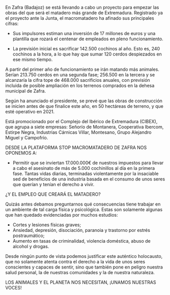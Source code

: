 En Zafra (Badajoz) se está llevando a cabo un proyecto para empezar las obras del que será el matadero más grande de Extremadura. Registrado ya el proyecto ante la Junta, el macromatadero ha afinado sus principales cifras:

- Sus impulsores estiman una inversión de 17 millones de euros y una plantilla que rozará el centenar de empleados en pleno funcionamiento.

- La previsión inicial es sacrificar 142.500 cochinos al año. Esto es, 240 cochinos a la hora, a lo que hay que sumar 120 cerdos despiezados en ese mismo tiempo.

A partir del primer año de funcionamiento se irán matando más animales. Serían 213.750 cerdos en una segunda fase; 256.500 en la tercera y se alcanzaría la cifra tope de 468.000 sacrificios anuales, con previsión incluida de posible ampliación en los terrenos comprados en la dehesa municipal de Zafra.

Según ha anunciado el presidente, se prevé que las obras de construcción se inicien antes de que finalice este año, en 50 hectáreas de terreno, y que esté operativo en 2021.


Está promocionado por el Complejo del Ibérico de Extremadura (CIBEX), que agrupa a siete empresas: Señorío de Montanera, Cooperativa Ibercom, Estirpe Negra, Industrias Cárnicas Villar, Montesano, Grupo Alejandro Miguel y Campofrío.

DESDE LA PLATAFORMA STOP MACROMATADERO DE ZAFRA NOS OPONEMOS A:

- Permitir que se inviertan 17.000.000€ de nuestros impuestos para llevar a cabo el asesinato de más de 5.000 cochinillos al día en la primera fase. Tantas vidas diarias, terminadas violentamente por la insaciable sed de beneficios de una industria basada en el consumo de unos seres que querían y tenían el derecho a vivir.

¿Y EL EMPLEO QUE CREARÁ EL MATADERO?

Quizás antes debamos preguntarnos qué consecuencias tiene trabajar en un ambiente de tal carga física y psicológica. Estas son solamente algunas que han quedado evidenciadas por muchos estudios:

- Cortes y lesiones físicas graves;
- Ansiedad, depresión, disociación, paranoia y trastorno por estrés postraumático;
- Aumento en tasas de criminalidad, violencia doméstica, abuso de alcohol y drogas.

Desde ningún punto de vista podemos justificar este auténtico holocausto, que no solamente atenta contra el derecho a la vida de unos seres conscientes y capaces de sentir, sino que también pone en peligro nuestra salud personal, la de nuestras comunidades y la de nuestra naturaleza.

LOS ANIMALES Y EL PLANETA NOS NECESITAN, ¡UNAMOS NUESTRAS VOCES!